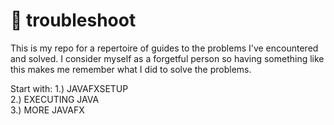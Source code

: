 # 🎯 troubleshoot
This is my repo for a repertoire of guides to the problems I've encountered and solved. I consider myself as a forgetful person so having something like this makes me remember what I did to solve the problems.   
    
Start with:
1.) JAVAFXSETUP   
2.) EXECUTING JAVA   
3.) MORE JAVAFX    

